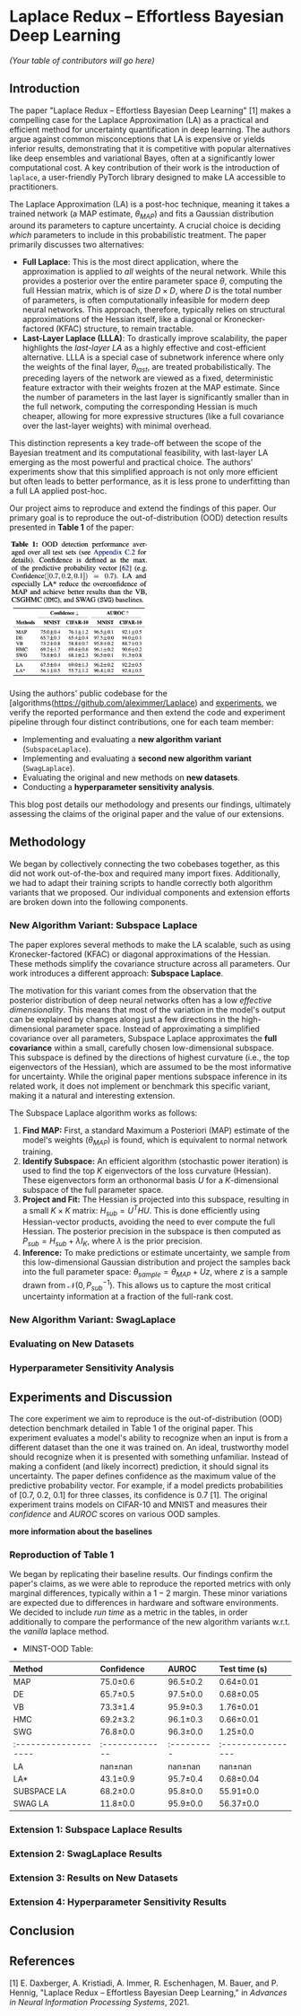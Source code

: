 # Laplace Redux – Effortless Bayesian Deep Learning

*(Your table of contributors will go here)*

## Introduction

The paper "Laplace Redux – Effortless Bayesian Deep Learning" \[1\] makes a compelling case for the Laplace Approximation (LA) as a practical and efficient method for uncertainty quantification in deep learning. The authors argue against common misconceptions that LA is expensive or yields inferior results, demonstrating that it is competitive with popular alternatives like deep ensembles and variational Bayes, often at a significantly lower computational cost. A key contribution of their work is the introduction of `laplace`, a user-friendly PyTorch library designed to make LA accessible to practitioners.

The Laplace Approximation (LA) is a post-hoc technique, meaning it takes a trained network (a MAP estimate, $\theta_{MAP}$) and fits a Gaussian distribution around its parameters to capture uncertainty. A crucial choice is deciding *which* parameters to include in this probabilistic treatment. The paper primarily discusses two alternatives:

- **Full Laplace**: This is the most direct application, where the approximation is applied to *all* weights of the neural network. While this provides a posterior over the entire parameter space $\theta$, computing the full Hessian matrix, which is of size $D \times D$, where $D$ is the total number of parameters, is often computationally infeasible for modern deep neural networks. This approach, therefore, typically relies on structural approximations of the Hessian itself, like a diagonal or Kronecker-factored (KFAC) structure, to remain tractable.
- **Last-Layer Laplace (LLLA)**: To drastically improve scalability, the paper highlights the *last-layer LA* as a highly effective and cost-efficient alternative. LLLA is a special case of subnetwork inference where only the weights of the final layer, $\theta_{last}$, are treated probabilistically. The preceding layers of the network are viewed as a fixed, deterministic feature extractor with their weights frozen at the MAP estimate. Since the number of parameters in the last layer is significantly smaller than in the full network, computing the corresponding Hessian is much cheaper, allowing for more expressive structures (like a full covariance over the last-layer weights) with minimal overhead.

This distinction represents a key trade-off between the scope of the Bayesian treatment and its computational feasibility, with last-layer LA emerging as the most powerful and practical choice. The authors' experiments show that this simplified approach is not only more efficient but often leads to better performance, as it is less prone to underfitting than a full LA applied post-hoc.

Our project aims to reproduce and extend the findings of this paper. Our primary goal is to reproduce the out-of-distribution (OOD) detection results presented in **Table 1** of the paper:

<img src="blog_images/table_1.png" alt="Original Table 1" width="250">

Using the authors' public codebase for the [algorithms(https://github.com/aleximmer/Laplace) and [experiments](https://github.com/runame/laplace-redux), we verify the reported performance and then extend the code and experiment pipeline through four distinct contributions, one for each team member:

- Implementing and evaluating a **new algorithm variant** (`SubspaceLaplace`).
- Implementing and evaluating a **second new algorithm variant** (`SwagLaplace`).
- Evaluating the original and new methods on **new datasets**.
- Conducting a **hyperparameter sensitivity analysis**.

This blog post details our methodology and presents our findings, ultimately assessing the claims of the original paper and the value of our extensions.

## Methodology

We began by collectively connecting the two cobebases together, as this did not work out-of-the-box and required many import fixes. Additionally, we had to adapt their training scripts to handle correctly both algorithm variants that we proposed.
Our individual components and extension efforts are broken down into the following components.

### New Algorithm Variant: Subspace Laplace

The paper explores several methods to make the LA scalable, such as using Kronecker-factored (KFAC) or diagonal approximations of the Hessian. These methods simplify the covariance structure across all parameters. Our work introduces a different approach: **Subspace Laplace**.

The motivation for this variant comes from the observation that the posterior distribution of deep neural networks often has a low *effective dimensionality*. This means that most of the variation in the model's output can be explained by changes along just a few directions in the high-dimensional parameter space. Instead of approximating a simplified covariance over all parameters, Subspace Laplace approximates the **full covariance** within a small, carefully chosen low-dimensional subspace. This subspace is defined by the directions of highest curvature (i.e., the top eigenvectors of the Hessian), which are assumed to be the most informative for uncertainty. While the original paper mentions subspace inference in its related work, it does not implement or benchmark this specific variant, making it a natural and interesting extension.

The Subspace Laplace algorithm works as follows:

1. **Find MAP:** First, a standard Maximum a Posteriori (MAP) estimate of the model's weights ($\theta_{MAP}$) is found, which is equivalent to normal network training.
2. **Identify Subspace:** An efficient algorithm (stochastic power iteration) is used to find the top $K$ eigenvectors of the loss curvature (Hessian). These eigenvectors form an orthonormal basis $U$ for a $K$-dimensional subspace of the full parameter space.
3. **Project and Fit:** The Hessian is projected into this subspace, resulting in a small $K \times K$ matrix: $H_{sub} = U^T H U$. This is done efficiently using Hessian-vector products, avoiding the need to ever compute the full Hessian. The posterior precision in the subspace is then computed as $P_{sub} = H_{sub} + \lambda I_K$, where $\lambda$ is the prior precision.
4. **Inference:** To make predictions or estimate uncertainty, we sample from this low-dimensional Gaussian distribution and project the samples back into the full parameter space: $\theta_{sample} = \theta_{MAP} + U z$, where $z$ is a sample drawn from $\mathcal{N}(0, P_{sub}^{-1})$. This allows us to capture the most critical uncertainty information at a fraction of the full-rank cost.

### New Algorithm Variant: SwagLaplace

### Evaluating on New Datasets

### Hyperparameter Sensitivity Analysis

## Experiments and Discussion

The core experiment we aim to reproduce is the out-of-distribution (OOD) detection benchmark detailed in Table 1 of the original paper. This experiment evaluates a model's ability to recognize when an input is from a different dataset than the one it was trained on. An ideal, trustworthy model should recognize when it is presented with something unfamiliar. Instead of making a confident (and likely incorrect) prediction, it should signal its uncertainty.
The paper defines confidence as the maximum value of the predictive probability vector. For example, if a model predicts probabilities of [0.7, 0.2, 0.1] for three classes, its confidence is 0.7 \[1\].
The original experiment trains models on CIFAR-10 and MNIST and measures their *confidence* and *AUROC* scores on various OOD samples.

**more information about the baselines**

### Reproduction of Table 1

We began by replicating their baseline results. Our findings confirm the paper's claims, as we were able to reproduce the reported metrics with only marginal differences, typically within a $1-2%$ margin. These minor variations are expected due to differences in hardware and software environments. We decided to include *run time* as a metric in the tables, in order additionally to compare the performance of the new algorithm variants w.r.t. the *vanilla* laplace method.

- MINST-OOD Table:

| Method             | Confidence   | AUROC    | Test time (s)   |
|:-------------------|:-------------|:---------|:----------------|
| MAP                | 75.0±0.6     | 96.5±0.2 | 0.64±0.01       |
| DE                 | 65.7±0.5     | 97.5±0.0 | 0.68±0.05       |
| VB                 | 73.3±1.4     | 95.9±0.3 | 1.76±0.01       |
| HMC                | 69.2±3.2     | 96.1±0.3 | 0.66±0.01       |
| SWG                | 76.8±0.0     | 96.3±0.0 | 1.25±0.0        |
|:-------------------|:-------------|:---------|:----------------|
| LA                 | nan±nan      | nan±nan  | nan±nan         |
| LA*                | 43.1±0.9     | 95.7±0.4 | 0.68±0.04       |
| SUBSPACE LA        | 68.2±0.0     | 95.8±0.0 | 55.91±0.0       |
| SWAG LA            | 11.8±0.0     | 95.9±0.0 | 56.37±0.0       |

### Extension 1: Subspace Laplace Results

### Extension 2: SwagLaplace Results

### Extension 3: Results on New Datasets

### Extension 4: Hyperparameter Sensitivity Results

## Conclusion

## References

\[1\] E. Daxberger, A. Kristiadi, A. Immer, R. Eschenhagen, M. Bauer, and P. Hennig, "Laplace Redux – Effortless Bayesian Deep Learning," in *Advances in Neural Information Processing Systems*, 2021.
